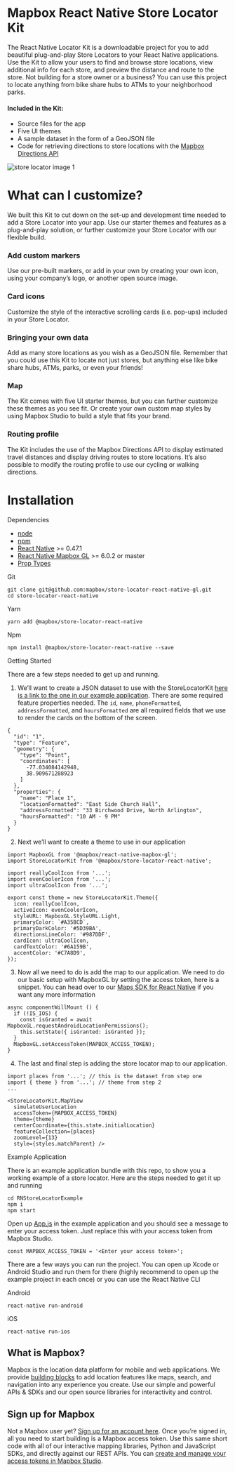 # Mapbox React Native Store Locator Kit

The React Native Locator Kit is a downloadable project for you to add beautiful plug-and-play Store Locators to your React Native applications. Use the Kit to allow your users to find and browse store locations, view additional info for each store, and preview the distance and route to the store. Not building for a store owner or a business? You can use this project to locate anything from bike share hubs to ATMs to your neighborhood parks.

#### Included in the Kit:

- Source files for the app
- Five UI themes
- A sample dataset in the form of a GeoJSON file
- Code for retrieving directions to store locations with the [Mapbox Directions API](https://www.mapbox.com/help/define-directions-api/)

![store locator image 1](https://user-images.githubusercontent.com/5862541/33628842-d9d584f2-d9b6-11e7-9d6b-26e5392053ea.png)

# What can I customize?

We built this Kit to cut down on the set-up and development time needed to add a Store Locator into your app. Use our starter themes and features as a plug-and-play solution, or further customize your Store Locator with our flexible build.

### Add custom markers

Use our pre-built markers, or add in your own by creating your own icon, using your company’s logo, or another open source image.

### Card icons

Customize the style of the interactive scrolling cards (i.e. pop-ups) included in your Store Locator.

### Bringing your own data

Add as many store locations as you wish as a GeoJSON file. Remember that you could use this Kit to locate not just stores, but anything else like bike share hubs, ATMs, parks, or even your friends!

### Map

The Kit comes with five UI starter themes, but you can further customize these themes as you see fit. Or create your own custom map styles by using Mapbox Studio to build a style that fits your brand.

### Routing profile

The Kit includes the use of the Mapbox Directions API to display estimated travel distances and display driving routes to store locations. It’s also possible to modify the routing profile to use our cycling or walking directions.

# Installation

Dependencies

- [node](https://nodejs.org/en/)
- [npm](https://www.npmjs.com/)
- [React Native](https://facebook.github.io/react-native/) >= 0.47.1
- [React Native Mapbox GL](https://github.com/mapbox/react-native-mapbox-gl) >= 6.0.2 or master
- [Prop Types](https://github.com/facebook/prop-types)

Git

```
git clone git@github.com:mapbox/store-locator-react-native-gl.git
cd store-locator-react-native
```

Yarn

```
yarn add @mapbox/store-locator-react-native
```

Npm

```
npm install @mapbox/store-locator-react-native --save
```

Getting Started

There are a few steps needed to get up and running.

1. We’ll want to create a JSON dataset to use with the StoreLocatorKit [here is a link to the one in our example application](https://github.com/mapbox/store-locator-react-native/blob/master/RNStoreLocatorExample/assets/places.json). There are some required feature properties needed. The `id`, `name`, `phoneFormatted`, `addressFormatted`, and `hoursFormatted` are all required fields that we use to render the cards on the bottom of the screen.

```
{
  "id": "1",
  "type": "Feature",
  "geometry": {
    "type": "Point",
    "coordinates": [
      -77.034084142948,
      38.909671288923
    ]
  },
  "properties": {
    "name": "Place 1",
    "locationFormatted": "East Side Church Hall",
    "addressFormatted": "33 Birchwood Drive, North Arlington",
    "hoursFormatted": "10 AM - 9 PM"
  }
}
```

2. Next we’ll want to create a theme to use in our application

```
import MapboxGL from '@mapbox/react-native-mapbox-gl';
import StoreLocatorKit from '@mapbox/store-locator-react-native';

import reallyCoolIcon from '...';
import evenCoolerIcon from '...';
import ultraCoolIcon from '...';

export const theme = new StoreLocatorKit.Theme({
  icon: reallyCoolIcon,
  activeIcon: evenCoolerIcon,
  styleURL: MapboxGL.StyleURL.Light,
  primaryColor: `#A35BCD`,
  primaryDarkColor: '#5D39BA',
  directionsLineColor: '#987DDF',
  cardIcon: ultraCoolIcon,
  cardTextColor: '#6A159B',
  accentColor: '#C7A8D9',
});
```

3. Now all we need to do is add the map to our application. We need to do our basic setup with MapboxGL by setting the access token, here is a snippet. You can head over to our [Maps SDK for React Native](https://github.com/mapbox/react-native-mapbox-gl) if you want any more information

```
async componentWillMount () {
  if (!IS_IOS) {
    const isGranted = await MapboxGL.requestAndroidLocationPermissions();
    this.setState({ isGranted: isGranted });
  }
  MapboxGL.setAccessToken(MAPBOX_ACCESS_TOKEN);
}
```

4. The last and final step is adding the store locator map to our application.

```
import places from '...'; // this is the dataset from step one
import { theme } from '...'; // theme from step 2
...

<StoreLocatorKit.MapView
  simulateUserLocation
  accessToken={MAPBOX_ACCESS_TOKEN}
  theme={theme}
  centerCoordinate={this.state.initialLocation}
  featureCollection={places}
  zoomLevel={13}
  style={styles.matchParent} />
```

Example Application

There is an example application bundle with this repo, to show you a working example of a store locator. Here are the steps needed to get it up and running

```
cd RNStoreLocatorExample
npm i
npm start
```

Open up [App.js](https://github.com/mapbox/store-locator-react-native/blob/master/RNStoreLocatorExample/src/App.js) in the example application and you should see a message to enter your access token. Just replace this with your access token from Mapbox Studio.

```
const MAPBOX_ACCESS_TOKEN = '<Enter your access token>';
```

There are a few ways you can run the project. You can open up Xcode or Android Studio and run them for there (highly recommend to open up the example project in each once) or you can use the React Native CLI

Android

```
react-native run-android
```

iOS

```
react-native run-ios
```

## What is Mapbox?

Mapbox is the location data platform for mobile and web applications. We provide [building blocks](https://www.mapbox.com/products/) to add location features like maps, search, and navigation into any experience you create. Use our simple and powerful APIs & SDKs and our open source libraries for interactivity and control.

## Sign up for Mapbox

Not a Mapbox user yet? [Sign up for an account here](https://www.mapbox.com/studio/). Once you’re signed in, all you need to start building is a Mapbox access token. Use this same short code with all of our interactive mapping libraries, Python and JavaScript SDKs, and directly against our REST APIs. You can [create and manage your access tokens in Mapbox Studio](https://www.mapbox.com/studio/account/tokens/).
